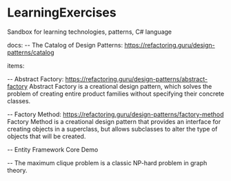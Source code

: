 # LearningExercises
Sandbox for learning technologies, patterns, C# language

docs:
--	The Catalog of Design Patterns:
	https://refactoring.guru/design-patterns/catalog

items: 

-- Abstract Factory:
   https://refactoring.guru/design-patterns/abstract-factory
   Abstract Factory is a creational design pattern, which solves the problem of creating 
   entire product families without specifying their concrete classes.
   
-- Factory Method:
   https://refactoring.guru/design-patterns/factory-method
   Factory Method is a creational design pattern that provides an interface for creating 
   objects in a superclass, but allows subclasses to alter the type of objects that will be created.

-- Entity Framework Core Demo

-- The maximum clique problem is a classic NP-hard problem in graph theory. 
